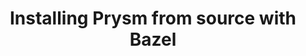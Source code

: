 ---
id: install-with-bazel
title: Installing Prysm from source with Bazel
sidebar_label: Building from source
---